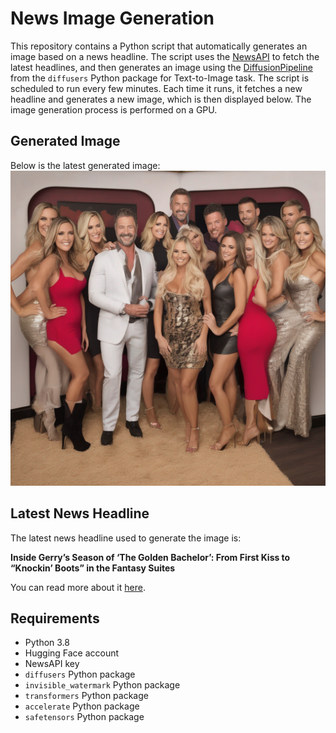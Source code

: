 # News Image Generation
This repository contains a Python script that automatically generates an image based on a news headline. The script uses the [NewsAPI](https://newsapi.org/) to fetch the latest headlines, and then generates an image using the [DiffusionPipeline](https://github.com/huggingface/diffusers) from the `diffusers` Python package for Text-to-Image task.
The script is scheduled to run every few minutes. Each time it runs, it fetches a new headline and generates a new image, which is then displayed below. The image generation process is performed on a GPU.

## Generated Image
Below is the latest generated image:
![Generated Image](image.png)

## Latest News Headline
The latest news headline used to generate the image is:

**Inside Gerry’s Season of ‘The Golden Bachelor’: From First Kiss to “Knockin’ Boots” in the Fantasy Suites**

You can read more about it [here](https://news.google.com/rss/articles/CBMie2h0dHBzOi8vd3d3LmhvbGx5d29vZHJlcG9ydGVyLmNvbS90di90di1mZWF0dXJlcy90aGUtZ29sZGVuLWJhY2hlbG9yLWNhc3RpbmctZmFudGFzeS1zdWl0ZXMtZ29sZGVuLWJhY2hlbG9yZXR0ZS0xMjM1NjM1ODM2L9IBf2h0dHBzOi8vd3d3LmhvbGx5d29vZHJlcG9ydGVyLmNvbS90di90di1mZWF0dXJlcy90aGUtZ29sZGVuLWJhY2hlbG9yLWNhc3RpbmctZmFudGFzeS1zdWl0ZXMtZ29sZGVuLWJhY2hlbG9yZXR0ZS0xMjM1NjM1ODM2L2FtcC8?oc=5).

## Requirements
- Python 3.8
- Hugging Face account
- NewsAPI key
- `diffusers` Python package
- `invisible_watermark` Python package
- `transformers` Python package
- `accelerate` Python package
- `safetensors` Python package
